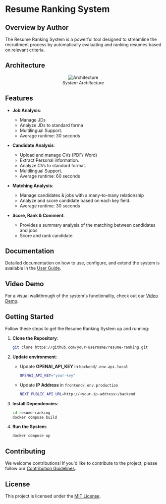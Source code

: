 # Resume Ranking System

## Overview by Author

The Resume Ranking System is a powerful tool designed to streamline the recruitment process by automatically evaluating and ranking resumes based on relevant criteria.

## Architecture

<p align="center">
  <img src="./assets/architecture.png" alt="Architecture" />
  <br>
  <em>System Architecture</em>
</p>

## Features

- **Job Analysis**:

  - Manage JDs
  - Analyze JDs to standard forma
  - Multilingual Support.
  - Average runtime: 30 seconds

- **Candidate Analysis**:

  - Upload and manage CVs (PDF/ Word)
  - Extract Personal information.
  - Analyze CVs to standard format.
  - Multilingual Support.
  - Average runtime: 60 seconds

- **Matching Analysis**:

  - Manage candidates & jobs with a
    many-to-many relationship
  - Analyze and score candidate based
    on each key field.
  - Average runtime: 30 seconds

- **Score, Rank & Comment**:
  - Provides a summary analysis of the
    matching between candidates and
    jobs
  - Score and rank candidate.

## Documentation

Detailed documentation on how to use, configure, and extend the system is available in the [User Guide](https://drive.google.com/file/d/1PWt5uJq1rc59S7lkV6PjxDPamHyDmKRZ/view?usp=sharing).

## Video Demo

For a visual walkthrough of the system's functionality, check out our [Video Demo](https://drive.google.com/file/d/1PDeT4UUuug6Olk9dSZMHTaLY19AT0Oaq/view?usp=sharing).

## Getting Started

Follow these steps to get the Resume Ranking System up and running:

1. **Clone the Repository**:

   ```bash
   git clone https://github.com/your-username/resume-ranking.git
   ```

2. **Update environment**:

   - Update **OPENAI_API_KEY** in `backend/.env.api.local`

     ```bash
     OPENAI_API_KEY="your-key"
     ```

   - Update **IP Address** in `frontend/.env.production`
     ```bash
     NEXT_PUBLIC_API_URL=http://<your-ip-address>/backend
     ```

3. **Install Dependencies**:

   ```bash
   cd resume-ranking
   docker compose build
   ```

4. **Run the System**:

   ```bash
   docker compose up
   ```

## Contributing

We welcome contributions! If you'd like to contribute to the project, please follow our [Contribution Guidelines](CONTRIBUTING.md).

## License

This project is licensed under the [MIT License](LICENSE).
